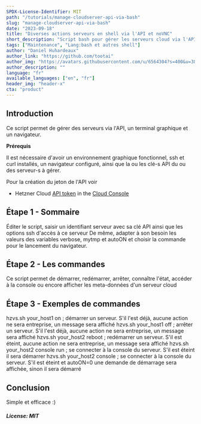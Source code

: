 ```yaml
---
SPDX-License-Identifier: MIT
path: "/tutorials/manage-cloudserver-api-via-bash"
slug: "manage-cloudserver-api-via-bash"
date: "2023-09-18"
title: "Diverses actions serveurs en shell via l'API et noVNC"
short_description: "Script bash pour gérer les serveurs cloud via l'API"
tags: ["Maintenance", "Lang:bash et autres shell"]
author: "Daniel Huhardeaux"
author_link: "https://github.com/tootai"
author_img: "https://avatars.githubusercontent.com/u/6564304?s=400&u=38890fd4616576f13cc3e0ac146f7fe019676798&v=4"
author_description: ""
language: "fr"
available_languages: ["en", "fr"]
header_img: "header-x"
cta: "product"
---
```


## Introduction

Ce script permet de gérer des serveurs via l'API, un terminal graphique et un navigateur. 

**Prérequis**

Il est nécessaire d'avoir un environnement graphique fonctionnel, ssh et curl installés, un navigateur configuré,
ainsi que la ou les clé-s API du ou des serveur-s à gérer. 

Pour la création du jeton de l'API voir

* Hetzner Cloud [API token](https://docs.hetzner.com/cloud/api/getting-started/generating-api-token) in the [Cloud Console](https://console.hetzner.cloud/)

## Étape 1 - Sommaire

Éditer le script, saisir un identifiant serveur avec sa clé API ainsi que les options ssh d'accès à ce serveur
De même, adapter à son besoin les valeurs des variables verbose, mytmp et autoON et choisir la commande pour
le lancement du navigateur.

## Étape 2 - Les commandes

Ce script permet de démarrer, redémarrer, arrêter, connaître l'état, accéder à la console ou encore afficher les meta-données d'un serveur cloud

## Étape 3 - Exemples de commandes

hzvs.sh your_host1 on           ; démarrer un serveur. S'il l'est déjà, aucune action ne sera entreprise, un message sera affiché
hzvs.sh your_host1 off          ; arrêter un serveur. S'il l'est déjà, aucune action ne sera entreprise, un message sera affiché
hzvs.sh your_host2 reboot       ; redémarrer un serveur. S'il est éteint, aucune action ne sera entreprise, un message sera affiché
hzvs.sh your_host2 console run  ; se connecter à la console du serveur. S'il est éteint il sera démarrer
hzvs.sh your_host2 console      ; se connecter à la console du serveur. S'il est éteint et autoON=0 une demande de démarrage sera affichée, sinon il sera démarré

## Conclusion

Simple et efficace :)

##### License: MIT

<!--

Contributor's Certificate of Origin

By making a contribution to this project, I certify that:

(a) The contribution was created in whole or in part by me and I have
    the right to submit it under the license indicated in the file; or

(b) The contribution is based upon previous work that, to the best of my
    knowledge, is covered under an appropriate license and I have the
    right under that license to submit that work with modifications,
    whether created in whole or in part by me, under the same license
    (unless I am permitted to submit under a different license), as
    indicated in the file; or

(c) The contribution was provided directly to me by some other person
    who certified (a), (b) or (c) and I have not modified it.

(d) I understand and agree that this project and the contribution are
    public and that a record of the contribution (including all personal
    information I submit with it, including my sign-off) is maintained
    indefinitely and may be redistributed consistent with this project
    or the license(s) involved.

Signed-off-by: Daniel Huhardeaux devel@tootai.net


-->